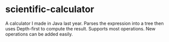 # scientific-calculator
A calculator I made in Java last year. Parses the expression into a tree then uses Depth-first to compute the result. Supports most operations. New operations can be added easily.
